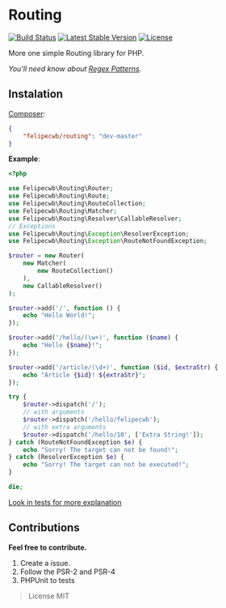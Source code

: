 Routing
=======

[![Build Status](https://travis-ci.org/felipecwb/Routing.svg?branch=master)](https://travis-ci.org/felipecwb/Routing)
[![Latest Stable Version](https://poser.pugx.org/felipecwb/routing/v/stable.svg)](https://packagist.org/packages/felipecwb/routing)
[![License](https://poser.pugx.org/felipecwb/routing/license.svg)](https://packagist.org/packages/felipecwb/routing)


More one simple Routing library for PHP.

*You'll need know about [Regex Patterns](http://php.net/manual/en/pcre.pattern.php).*

## Instalation
[Composer](https://packagist.org/packages/felipecwb/routing):
```json
{
    "felipecwb/routing": "dev-master"
}
```

**Example**:
```php
<?php

use Felipecwb\Routing\Router;
use Felipecwb\Routing\Route;
use Felipecwb\Routing\RouteCollection;
use Felipecwb\Routing\Matcher;
use Felipecwb\Routing\Resolver\CallableResolver;
// Exceptions
use Felipecwb\Routing\Exception\ResolverException;
use Felipecwb\Routing\Exception\RouteNotFoundException;

$router = new Router(
    new Matcher(
        new RouteCollection()
    ),
    new CallableResolver()
);

$router->add('/', function () {
    echo "Hello World!";
});

$router->add('/hello/(\w+)', function ($name) {
    echo "Hello {$name}!";
});

$router->add('/article/(\d+)', function ($id, $extraStr) {
    echo "Article {$id}! ${extraStr}";
});

try {
    $router->dispatch('/');
    // with arguments
    $router->dispatch('/hello/felipecwb');
    // with extra arguments
    $router->dispatch('/hello/10', ['Extra String!']);
} catch (RouteNotFoundException $e) {
    echo "Sorry! The target can not be found!";
} catch (ResolverException $e) {
    echo "Sorry! The target can not be executed!";
}

die;
```

[Look in tests for more explanation](tests)

## Contributions

**Feel free to contribute.**

1. Create a issue.
2. Follow the PSR-2 and PSR-4
3. PHPUnit to tests

> License MIT
